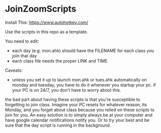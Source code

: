 # JoinZoomScripts

Install This:
https://www.autohotkey.com/

Use the scripts in this repo as a template.


You need to edit:
- each day (e.g. mon.ahk) should have the FILENAME for each class you join that day
- each class file needs the proper LINK and TIME


Caveats:
- unless you set it up to launch mon.ahk or tues.ahk automatically on monday and tuesday, you have to do it whenever you startup your pc.
if your PC is on 24/7, you don't have to worry about this.

the bad part about having these scripts is that you're susceptible to forgetting to join class. Imagine your PC resets for whatever reason, its Monday, and you forget about class because you relied on these scripts to join for you. An easy solution is to simply always be at your computer and have google calendar notifications notify you. Or to try your best and be sure that the day script is running in the background.

